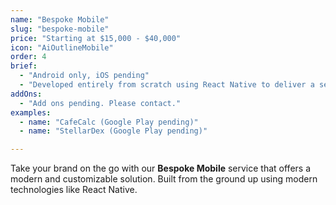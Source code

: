 ```yaml
---
name: "Bespoke Mobile"
slug: "bespoke-mobile"
price: "Starting at $15,000 - $40,000"
icon: "AiOutlineMobile"
order: 4
brief:
  - "Android only, iOS pending"
  - "Developed entirely from scratch using React Native to deliver a seamless and engaging user experience."
addOns:
  - "Add ons pending. Please contact."
examples:
  - name: "CafeCalc (Google Play pending)"
  - name: "StellarDex (Google Play pending)"

---
```


Take your brand on the go with our **Bespoke Mobile** service that offers a modern and customizable solution. Built from the ground up using modern technologies like React Native.